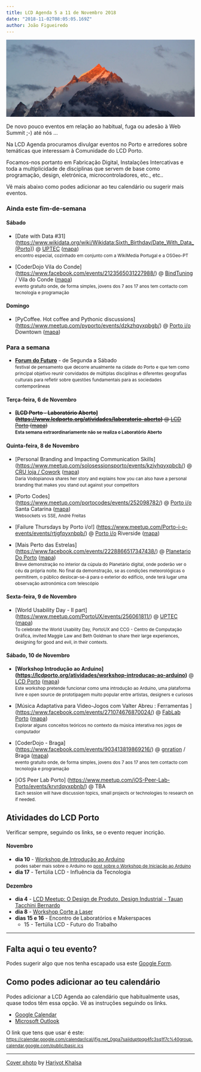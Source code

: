 ```yaml
---
title: LCD Agenda 5 a 11 de Novembro 2018
date: "2018-11-02T08:05:05.169Z"
author: João Figueiredo
---
```


![ohhh look! it's a summit!](harjyot-khalsa-761733-unsplash.jpg)

De novo pouco eventos em relação ao habitual, fuga ou adesão à Web Summit ;-) até nós ...

Na LCD Agenda procuramos divulgar eventos no Porto e arredores sobre temáticas que interessam à Comunidade do LCD Porto.

Focamos-nos portanto em Fabricação Digital, Instalações Intercativas e toda a multiplicidade de disciplinas que servem de base como programação, design, eletrónica, microcontroladores, etc., etc..

Vê mais abaixo como podes adicionar ao teu calendário ou sugerir mais eventos.


### Ainda este fim-de-semana

#### Sábado


* [Date with Data #31]
(https://www.wikidata.org/wiki/Wikidata:Sixth_Birthday/Date_With_Data_(Porto))
@ [UPTEC](http://www.uptec.up.pt/)
([mapa](https://goo.gl/maps/r4diU9UZgzT2))
<br /><small>
 encontro especial, cozinhado em conjunto com a WikiMedia Portugal e a OSGeo-PT
 </small>

* [CoderDojo Vila do Conde]
(https://www.facebook.com/events/2123565031227988/)
@ [BindTuning](https://bindtuning.com/) / Vila do Conde
([mapa](https://goo.gl/maps/Wyxbbj969Ry))
<br /><small>evento gratuito onde, de forma simples, jovens dos 7 aos 17 anos tem contacto com tecnologia e programação</small>


#### Domingo

* [PyCoffee. Hot coffee and Pythonic discussions]
(https://www.meetup.com/pyporto/events/dzkzhqyxpbgb/)
@ [Porto i/o](http://porto.io/) Downtown
([mapa](https://maps.google.com/?cid=12457545381001472324))


### Para a semana

* **[Forum do Futuro](https://www.forumofthefuture.com/programa/)** - de Segunda a Sábado
<br /><small>
festival de pensamento que decorre anualmente na cidade do Porto e que tem como principal objetivo reunir convidados de múltiplas disciplinas e diferentes geografias culturais para refletir sobre questões fundamentais para as sociedades contemporâneas
</small>

#### Terça-feira, 6 de Novembro

* ~~**[LCD Porto - Laboratório Aberto]
(https://www.lcdporto.org/atividades/laboratorio-aberto)**
@ [LCD Porto](https://lcdporto.org/)
([mapa](https://goo.gl/maps/A65zj4ZXTrp))~~
<br /><small>
**Esta semana extraordinariamente não se realiza o Laboratório Aberto**
</small>


#### Quinta-feira, 8 de Novembro

* [Personal Branding and Impacting Communication Skills]
(https://www.meetup.com/solosessionsporto/events/kzjvhqyxpbcb/)
@ [CRU loja / Cowork](http://cru-cowork.com/)
([mapa](https://goo.gl/maps/tpq96ddZ6JA2))
<br /><small>
Daria Vodopianova shares her story and explains how you can also have a personal branding that makes you stand out against your competitors
</small>

* [Porto Codes]
(https://www.meetup.com/portocodes/events/252098782/)
@ [Porto i/o](http://porto.io/) Santa Catarina
([mapa](https://goo.gl/maps/psfyAW9T3nF2))
<br /><small>
Websockets vs SSE, André Freitas
</small>

* [Failure Thursdays by Porto i/o!]
(https://www.meetup.com/Porto-i-o-events/events/rtjgfqyxnbpb/)
@ [Porto i/o](http://porto.io/) Riverside
([mapa](https://goo.gl/maps/AZdcydFrGqC2))

* [Mais Perto das Estrelas]
(https://www.facebook.com/events/2228866517347438/)
@ [Planetario Do Porto](http://www.planetario.up.pt/pt/)
([mapa](https://goo.gl/maps/igDcn4fwWes))
<br /><small>
Breve demonstração no interior da cúpula do Planetário digital, onde poderão ver o céu da própria noite. No final da demonstração, se as condições meteorológicas o permitirem, o público deslocar-se-á para o exterior do edifício, onde terá lugar uma observação astronómica com telescópio
</small>


#### Sexta-feira, 9 de Novembro

* [World Usability Day - II part]
(https://www.meetup.com/PortoUX/events/256061811/)
@ [UPTEC](http://www.uptec.up.pt/)
([mapa](https://goo.gl/maps/r4diU9UZgzT2))
<br /><small>
To celebrate the World Usability Day, PortoUX and CCG - Centro de Computação Gráfica, invited Maggie Law and Beth Goldman to share their large experiences, designing for good and evil, in their contexts.
</small>



#### Sábado, 10 de Novembro

* **[Workshop Introdução ao Arduino]
(https://lcdporto.org/atividades/workshop-introducao-ao-arduino)**
@ [LCD Porto](https://lcdporto.org/)
([mapa](https://goo.gl/maps/A65zj4ZXTrp))
<br /><small>
Este workshop pretende funcionar como uma introdução ao Arduino, uma plataforma livre e open source de prototipagem muito popular entre artistas, designers e curiosos
</small>

* [Música Adaptativa para Video-Jogos com Valter Abreu : Ferramentas ]
(https://www.facebook.com/events/271074676870024/)
@ [FabLab Porto](http://www.fablabporto.com)
([mapa](https://goo.gl/maps/dszqjwkgUSz))
<br /><small>
Explorar alguns conceitos teóricos no contexto da música interativa nos jogos de computador
</small>

* [CoderDojo - Braga]
(https://www.facebook.com/events/903413819869216/)
@ [gnration](http://www.gnration.pt/) / Braga
([mapa](https://goo.gl/maps/FoRAom2wzhF2))
<br /><small>evento gratuito onde, de forma simples, jovens dos 7 aos 17 anos tem contacto com tecnologia e programação</small>

* [iOS Peer Lab Porto]
(https://www.meetup.com/iOS-Peer-Lab-Porto/events/krvrdqyxpbnb/)
@ TBA
<br /><small>
Each session will have discussion topics, small projects or technologies to research on if needed.
</small>


## Atividades do LCD Porto

Verificar sempre, seguindo os links, se o evento requer incrição.


#### Novembro

* **dia 10** - [Workshop de Introdução ao Arduino](https://lcdporto.org/atividades/workshop-introducao-ao-arduino)<br />
  <small>podes saber mais sobre o Arduino no [post sobre o Workshop de Iniciação ao Arduino](../workshop-arduino-20181110/)</small>
* **dia 17** - Tertúlia LCD - Influência da Tecnologia


#### Dezembro
* **dia 4** - [LCD Meetup: O Design de Produto, Design Industrial - Tauan Tacchini Bernardo ](https://www.meetup.com/LCD-Meetups/events/255361100/)
* **dia 8** - [Workshop Corte a Laser](https://lcdporto.org/atividades/workshop-de-corte-a-laser-1)
* **dias 15 e 16** - Encontro de Laboratórios e Makerspaces
  * 15 - Tertúlia LCD - Futuro do Trabalho

---

## Falta aqui o teu evento?

Podes sugerir algo que nos tenha escapado usa este [Google Form](https://docs.google.com/forms/d/e/1FAIpQLSd_lOqzaRXBpCmAbJ9ODMuWPgkLzaN4xABgRX6HXPpDSDUB7Q/viewform?usp=sf_link).

## Como podes adicionar ao teu calendário

Podes adicionar a LCD Agenda ao calendário que habitualmente usas, quase todos têm essa opção. Vê as instruções seguindo os links.

* [Google Calendar](https://support.google.com/calendar/answer/37100?co=GENIE.Platform%3DDesktop&hl=en)
* [Microsoft Outlook](https://support.office.com/en-us/article/Import-or-subscribe-to-a-calendar-in-Outlook-com-cff1429c-5af6-41ec-a5b4-74f2c278e98c)

O link que tens que usar é este:
<small>
https://calendar.google.com/calendar/ical/jfig.net_0gpa7saiiduptpqg4fc3sq1f7c%40group.calendar.google.com/public/basic.ics
</small>


---
<a href="https://unsplash.com/photos/abTcnQZW5H8" target="_blank">Cover photo</a>
by <a href="https://unsplash.com/@whirlwnd" target="_blank">Harjyot Khalsa</a>

